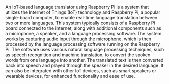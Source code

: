 An IoT-based language translator using Raspberry Pi is a system that utilizes the Internet of Things (IoT) technology and Raspberry Pi, a popular single-board computer, to enable real-time language translation between two or more languages. This system typically consists of a Raspberry Pi board connected to the internet, along with additional components such as a microphone, a speaker, and a language processing software. The system works by capturing audio input through the microphone, which is then processed by the language processing software running on the Raspberry Pi. The software uses various natural language processing techniques, such as speech recognition and machine translation, to convert the spoken words from one language into another. The translated text is then converted back into speech and played through the speaker in the desired language. It can also be integrated with other IoT devices, such as smart speakers or wearable devices, for enhanced functionality and ease of use.
